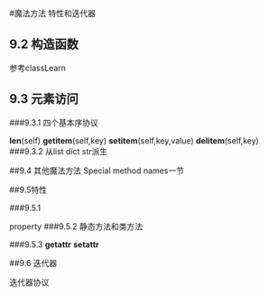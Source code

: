 #魔法方法 特性和迭代器

## 9.2 构造函数
 
参考classLearn

## 9.3 元素访问

###9.3.1 四个基本序协议

__len__(self)
__getitem__(self,key)
__setitem__(self,key,value)
__delitem__(self,key)
###9.3.2 从list dict str派生

##9.4 其他魔法方法
Special method names一节

##9.5特性


###9.5.1

property
###9.5.2
静态方法和类方法


###9.5.3 __getattr__  __setattr__

##9.6 迭代器

迭代器协议


  